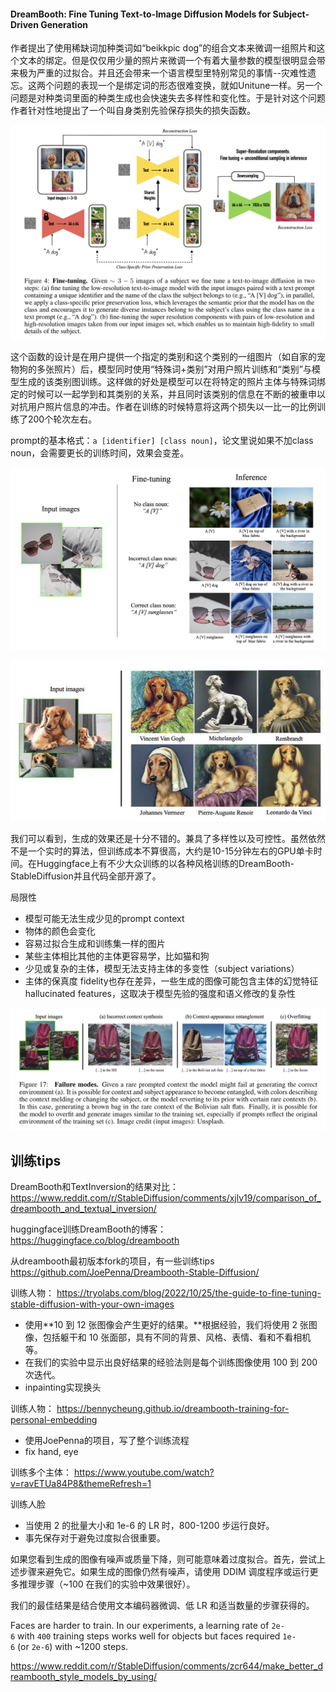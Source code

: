 #### DreamBooth: Fine Tuning Text-to-Image Diffusion Models for Subject-Driven Generation

作者提出了使用稀缺词加种类词如“beikkpic dog”的组合文本来微调一组照片和这个文本的绑定。但是仅仅用少量的照片来微调一个有着大量参数的模型很明显会带来极为严重的过拟合。并且还会带来一个语言模型里特别常见的事情--灾难性遗忘。这两个问题的表现一个是绑定词的形态很难变换，就如Unitune一样。另一个问题是对种类词里面的种类生成也会快速失去多样性和变化性。于是针对这个问题作者针对性地提出了一个叫自身类别先验保存损失的损失函数。

![](img/Pasted%20image%2020221210161013.png)

这个函数的设计是在用户提供一个指定的类别和这个类别的一组图片（如自家的宠物狗的多张照片）后，模型同时使用“特殊词+类别”对用户照片训练和“类别”与模型生成的该类别图训练。这样做的好处是模型可以在将特定的照片主体与特殊词绑定的时候可以一起学到和其类别的关系，并且同时该类别的信息在不断的被重申以对抗用户照片信息的冲击。作者在训练的时候特意将这两个损失以一比一的比例训练了200个轮次左右。

prompt的基本格式：`a [identifier] [class noun]`，论文里说如果不加class noun，会需要更长的训练时间，效果会变差。

![](img/Pasted%20image%2020221210182506.png)




![](img/Pasted%20image%2020221128203837.png)

我们可以看到，生成的效果还是十分不错的。兼具了多样性以及可控性。虽然依然不是一个实时的算法，但训练成本不算很高，大约是10-15分钟左右的GPU单卡时间。在Huggingface上有不少大众训练的以各种风格训练的DreamBooth-StableDiffusion并且代码全部开源了。

局限性
- 模型可能无法生成少见的prompt context
- 物体的颜色会变化
- 容易过拟合生成和训练集一样的图片
- 某些主体相比其他的主体更容易学，比如猫和狗
- 少见或复杂的主体，模型无法支持主体的多变性（subject variations）
- 主体的保真度 fidelity也存在差异，一些生成的图像可能包含主体的幻觉特征hallucinated features，这取决于模型先验的强度和语义修改的复杂性

![](img/Pasted%20image%2020221210182923.png)



## 训练tips
DreamBooth和TextInversion的结果对比：
https://www.reddit.com/r/StableDiffusion/comments/xjlv19/comparison_of_dreambooth_and_textual_inversion/

huggingface训练DreamBooth的博客：
https://huggingface.co/blog/dreambooth

从dreambooth最初版本fork的项目，有一些训练tips
https://github.com/JoePenna/Dreambooth-Stable-Diffusion/

训练人物：
https://tryolabs.com/blog/2022/10/25/the-guide-to-fine-tuning-stable-diffusion-with-your-own-images
- 使用**10 到 12 张图像会产生更好的结果。**根据经验，我们将使用 2 张图像，包括躯干和 10 张面部，具有不同的背景、风格、表情、看和不看相机等。
- 在我们的实验中显示出良好结果的经验法则是每个训练图像使用 100 到 200 次迭代。
- inpainting实现换头

训练人物：
https://bennycheung.github.io/dreambooth-training-for-personal-embedding
- 使用JoePenna的项目，写了整个训练流程
- fix hand, eye


训练多个主体：
https://www.youtube.com/watch?v=ravETUa84P8&themeRefresh=1

训练人脸
- 当使用 2 的批量大小和 1e-6 的 LR 时，800-1200 步运行良好。
- 事先保存对于避免过度拟合很重要。

如果您看到生成的图像有噪声或质量下降，则可能意味着过度拟合。首先，尝试上述步骤来避免它。如果生成的图像仍然有噪声，请使用 DDIM 调度程序或运行更多推理步骤（~100 在我们的实验中效果很好）。

我们的最佳结果是结合使用文本编码器微调、低 LR 和适当数量的步骤获得的。

Faces are harder to train. In our experiments, a learning rate of `2e-6` with `400` training steps works well for objects but faces required `1e-6` (or `2e-6`) with ~1200 steps.

https://www.reddit.com/r/StableDiffusion/comments/zcr644/make_better_dreambooth_style_models_by_using/






